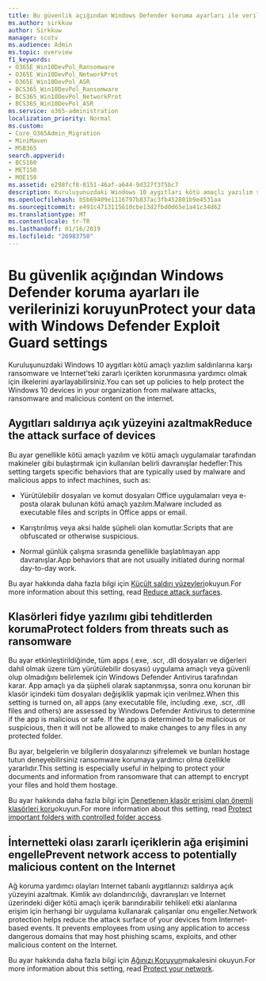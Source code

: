 ```yaml
---
title: Bu güvenlik açığından Windows Defender koruma ayarları ile verilerinizi koruyun
ms.author: sirkkuw
author: Sirkkuw
manager: scotv
ms.audience: Admin
ms.topic: overview
f1_keywords:
- O365E_Win10DevPol_Ransomware
- O365E_Win10DevPol_NetworkProt
- O365E_Win10DevPol_ASR
- BCS365_Win10DevPol_Ransomware
- BCS365_Win10DevPol_NetworkProt
- BCS365_Win10DevPol_ASR
ms.service: o365-administration
localization_priority: Normal
ms.custom:
- Core_O365Admin_Migration
- MiniMaven
- MSB365
search.appverid:
- BCS160
- MET150
- MOE150
ms.assetid: e298fcf8-0151-46af-a644-9d327f3f5bc7
description: Kuruluşunuzdaki Windows 10 aygıtları kötü amaçlı yazılım saldırılarına karşı ransomware ve Internet'teki zararlı içerikten korumak öğrenin.
ms.openlocfilehash: b5b69409e1116797b837ac3fb452801b9e4531aa
ms.sourcegitcommit: e491c4713115610cbe13d2fbd0d65e1a41c34d62
ms.translationtype: MT
ms.contentlocale: tr-TR
ms.lasthandoff: 01/16/2019
ms.locfileid: "26983750"
---
```

# <a name="protect-your-data-with-windows-defender-exploit-guard-settings"></a><span data-ttu-id="c21f9-103">Bu güvenlik açığından Windows Defender koruma ayarları ile verilerinizi koruyun</span><span class="sxs-lookup"><span data-stu-id="c21f9-103">Protect your data with Windows Defender Exploit Guard settings</span></span>

<span data-ttu-id="c21f9-104">Kuruluşunuzdaki Windows 10 aygıtları kötü amaçlı yazılım saldırılarına karşı ransomware ve Internet'teki zararlı içerikten korunmasına yardımcı olmak için ilkelerini ayarlayabilirsiniz.</span><span class="sxs-lookup"><span data-stu-id="c21f9-104">You can set up policies to help protect the Windows 10 devices in your organization from malware attacks, ransomware and malicious content on the internet.</span></span>
  
## <a name="reduce-the-attack-surface-of-devices"></a><span data-ttu-id="c21f9-105">Aygıtları saldırıya açık yüzeyini azaltmak</span><span class="sxs-lookup"><span data-stu-id="c21f9-105">Reduce the attack surface of devices</span></span>

<span data-ttu-id="c21f9-106">Bu ayar genellikle kötü amaçlı yazılım ve kötü amaçlı uygulamalar tarafından makineler gibi bulaştırmak için kullanılan belirli davranışlar hedefler:</span><span class="sxs-lookup"><span data-stu-id="c21f9-106">This setting targets specific behaviors that are typically used by malware and malicious apps to infect machines, such as:</span></span>
  
- <span data-ttu-id="c21f9-107">Yürütülebilir dosyaları ve komut dosyaları Office uygulamaları veya e-posta olarak bulunan kötü amaçlı yazılım.</span><span class="sxs-lookup"><span data-stu-id="c21f9-107">Malware included as executable files and scripts in Office apps or email.</span></span>
    
- <span data-ttu-id="c21f9-108">Karıştırılmış veya aksi halde şüpheli olan komutlar.</span><span class="sxs-lookup"><span data-stu-id="c21f9-108">Scripts that are obfuscated or otherwise suspicious.</span></span>
    
- <span data-ttu-id="c21f9-109">Normal günlük çalışma sırasında genellikle başlatılmayan app davranışlar.</span><span class="sxs-lookup"><span data-stu-id="c21f9-109">App behaviors that are not usually initiated during normal day-to-day work.</span></span>
    
<span data-ttu-id="c21f9-110">Bu ayar hakkında daha fazla bilgi için [Küçült saldırı yüzeyleri](https://go.microsoft.com/fwlink/?linkid=870417)okuyun.</span><span class="sxs-lookup"><span data-stu-id="c21f9-110">For more information about this setting, read [Reduce attack surfaces](https://go.microsoft.com/fwlink/?linkid=870417).</span></span>
  
## <a name="protect-folders-from-threats-such-as-ransomware"></a><span data-ttu-id="c21f9-111">Klasörleri fidye yazılımı gibi tehditlerden koruma</span><span class="sxs-lookup"><span data-stu-id="c21f9-111">Protect folders from threats such as ransomware</span></span>

<span data-ttu-id="c21f9-p101">Bu ayar etkinleştirildiğinde, tüm apps (.exe, .scr, .dll dosyaları ve diğerleri dahil olmak üzere tüm yürütülebilir dosyası) uygulama amaçlı veya güvenli olup olmadığını belirlemek için Windows Defender Antivirus tarafından karar. App amaçlı ya da şüpheli olarak saptanmışsa, sonra onu korunan bir klasör içindeki tüm dosyaları değişiklik yapmak için verilmez.</span><span class="sxs-lookup"><span data-stu-id="c21f9-p101">When this setting is turned on, all apps (any executable file, including .exe, .scr, .dll files and others) are assessed by Windows Defender Antivirus to determine if the app is malicious or safe. If the app is determined to be malicious or suspicious, then it will not be allowed to make changes to any files in any protected folder.</span></span>
  
<span data-ttu-id="c21f9-114">Bu ayar, belgelerin ve bilgilerin dosyalarınızı şifrelemek ve bunları hostage tutun deneyebilirsiniz ransomware korumaya yardımcı olma özellikle yararlıdır.</span><span class="sxs-lookup"><span data-stu-id="c21f9-114">This setting is especially useful in helping to protect your documents and information from ransomware that can attempt to encrypt your files and hold them hostage.</span></span>
  
<span data-ttu-id="c21f9-115">Bu ayar hakkında daha fazla bilgi için [Denetlenen klasör erişimi olan önemli klasörleri koru](https://go.microsoft.com/fwlink/?linkid=870418)okuyun.</span><span class="sxs-lookup"><span data-stu-id="c21f9-115">For more information about this setting, read [Protect important folders with controlled folder access](https://go.microsoft.com/fwlink/?linkid=870418).</span></span>
  
## <a name="prevent-network-access-to-potentially-malicious-content-on-the-internet"></a><span data-ttu-id="c21f9-116">İnternetteki olası zararlı içeriklerin ağa erişimini engelle</span><span class="sxs-lookup"><span data-stu-id="c21f9-116">Prevent network access to potentially malicious content on the Internet</span></span>

<span data-ttu-id="c21f9-p102">Ağ koruma yardımcı olayları Internet tabanlı aygıtlarınızı saldırıya açık yüzeyini azaltmak. Kimlik avı dolandırıcılığı, davranışları ve Internet üzerindeki diğer kötü amaçlı içerik barındırabilir tehlikeli etki alanlarına erişim için herhangi bir uygulama kullanarak çalışanlar onu engeller.</span><span class="sxs-lookup"><span data-stu-id="c21f9-p102">Network protection helps reduce the attack surface of your devices from Internet-based events. It prevents employees from using any application to access dangerous domains that may host phishing scams, exploits, and other malicious content on the Internet.</span></span>
  
<span data-ttu-id="c21f9-119">Bu ayar hakkında daha fazla bilgi için [Ağınızı Koruyun](https://go.microsoft.com/fwlink/?linkid=870419)makalesini okuyun.</span><span class="sxs-lookup"><span data-stu-id="c21f9-119">For more information about this setting, read [Protect your network](https://go.microsoft.com/fwlink/?linkid=870419).</span></span>
  

